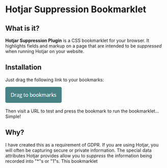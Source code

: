 ﻿# Hotjar Suppression Bookmarklet

## What is it?

**Hotjar Suppression Plugin** is a CSS bookmarklet for your browser. It highlights fields and markup on a page that are intended to be _suppressed_ when running Hotjar on your website.

## Installation

Just drag the following link to your bookmarks: 

<a href="javascript%3A%20(function%20()%20%7B%20e%20%3D%20document.createElement(%27LINK%27)%3B%20e.href%20%3D%20%27https%3A%2F%2Frawgithub.com%2Fkarltynan%2Fhotjar-suppression-plugin%2Fmaster%2Fhotjar.css%27%3B%20e.rel%20%3D%20%27stylesheet%27%3B%20e.media%20%3D%20%27all%27%3B%20document.body.appendChild(e)%3B%20%7D)()%3B">
	<img src="assets/btn-drag.png" alt="Drag to bookmarks" />
</a>

Then visit a URL to test and press the bookmark to run the bookmarklet... Simple!

## Why?

I have created this as a requirement of GDPR. If you are using Hotjar, you will often be capturing secure or private information. The special data attributes Hotjar provides allow you to _suppress_ the information being recorded into "*"s or "1"s. This bookmarklet